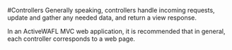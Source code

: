 #Controllers
Generally speaking, controllers handle incoming requests, 
update and gather any needed data, and return a view response.

In an ActiveWAFL MVC web application, it is recommended that in general, 
each controller corresponds to a web page.